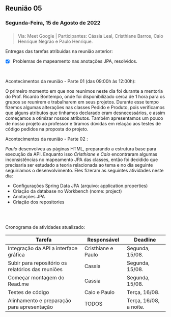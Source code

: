 ## Reunião 05
### Segunda-Feira, 15 de Agosto de 2022 <h3>
> Via: Meet Google | Participantes: Cássia Leal, Cristhiane Barros, Caio Henrique Negrão e Paulo Henrique.
  
 Entregas das tarefas atribuidas na reunião anterior: 
 - [x] Problemas de mapeamento nas anotações JPA, resolvidos.
  
 <br>
 
 Acontecimentos da reunião - Parte 01 (das 09:00h às 12:00h):
 
 O primeiro momento em que nos reunimos neste dia foi durante a mentoria do Prof. Ricardo Bontempo, onde foi disponibilizado cerca de 1 hora para os grupos se reunirem e trabalharem em seus projetos.
 Durante esse tempo fizemos algumas alterações nas classes Pedido e Produto, pois verificamos que alguns atributos que tinhamos declarado eram desnecessários, e assim começamos a otimizar
 nossos atributos. Também apresentamos um pouco de nosso projeto ao professor e tiramos dúvidas em relação aos testes de código pedidos na proposta do projeto.
 
 Acontecimentos da reunião - Parte 02 :
 
 *Paulo* desenvolveu as páginas HTML, preparando a estrutura base para execução da API. Enquanto isso *Cristhiane e Caio* encontraram algumas inconsistências no mapeamento JPA das classes, então
 foi decidido que precisaria ser estudado a teoria relacionada ao tema e no dia seguinte seguiriamos o desenvolvimento. Eles fizeram as seguintes atividades neste dia:

* Configurações Spring Data JPA (arquivo: application.properties)
* Criação da database no Workbench (nome: project)
* Anotações JPA
* Criação dos repositories
 
 <br>
 <br>
 
  Cronograma de atividades atualizado:
  
   Tarefa   | Responsável   | Deadline
   --------- | ------  | ------
   Integração da API a interface gráfica  |  Cristhiane e Paulo  |  Segunda, 15/08.
   Subir para repositório os relatórios das reuniões  |  Cassia |  Segunda, 15/08.
   Começar montagem do Read.me  |  Cassia  |  Segunda, 15/08. 
   Testes de código  |  Caio e Paulo  |  Terça, 16/08. 
   Alinhamento e preparação para apresentação  |  TODOS  |  Terça, 16/08, a noite.

 
